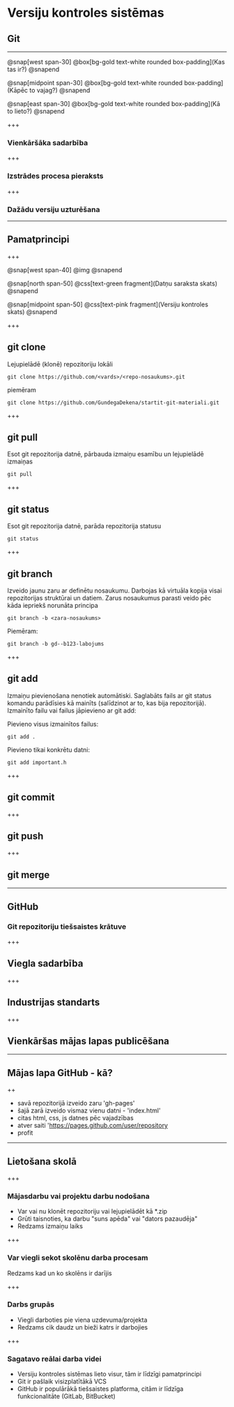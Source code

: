 # Versiju kontroles sistēmas
## Git

---

@snap[west span-30]
@box[bg-gold text-white rounded box-padding](Kas tas ir?)
@snapend

@snap[midpoint span-30]
@box[bg-gold text-white rounded box-padding](Kāpēc to vajag?)
@snapend

@snap[east span-30]
@box[bg-gold text-white rounded box-padding](Kā to lieto?)
@snapend

+++

### Vienkāršāka sadarbība

+++

### Izstrādes procesa pieraksts

+++

### Dažādu versiju uzturēšana

---

## Pamatprincipi

+++

@snap[west span-40]
@img[](assets/img/vscode-side-icons.png)
@snapend

@snap[north span-50]
@css[text-green fragment](Datņu saraksta skats)
@snapend

@snap[midpoint span-50]
@css[text-pink fragment](Versiju kontroles skats)
@snapend

+++

## git clone

Lejupielādē (klonē) repozitoriju lokāli

 ```
 git clone https://github.com/<vards>/<repo-nosaukums>.git
 ```

 piemēram

 ```
 git clone https://github.com/GundegaDekena/startit-git-materiali.git
 ```

+++

## git pull

Esot git repozitorija datnē, pārbauda izmaiņu esamību un lejupielādē izmaiņas

```
git pull
```

+++

## git status

Esot git repozitorija datnē, parāda repozitorija statusu

```
git status
```

+++

## git branch

Izveido jaunu zaru ar definētu nosaukumu. Darbojas kā virtuāla kopija visai repozitorijas struktūrai un datiem. Zarus nosaukumus parasti veido pēc kāda iepriekš norunāta principa

```
git branch -b <zara-nosaukums>
```

Piemēram:

```
git branch -b gd--b123-labojums
```

+++

## git add

Izmaiņu pievienošana nenotiek automātiski. Saglabāts fails ar git status komandu parādīsies kā mainīts (salīdzinot ar to, kas bija repozitorijā). Izmainīto failu vai failus jāpievieno ar git add:

Pievieno visus izmainītos failus:

```
git add .
```

Pievieno tikai konkrētu datni:

```
git add important.h
```

+++

## git commit


+++

## git push

+++

## git merge

---

## GitHub

### Git repozitoriju tiešsaistes krātuve 

+++

## Viegla sadarbība

+++

## Industrijas standarts

+++

## Vienkāršas mājas lapas publicēšana

---

## Mājas lapa GitHub - kā?

++

- savā repozitorijā izveido zaru 'gh-pages'
- šajā zarā izveido vismaz vienu datni - 'index.html'
- citas html, css, js datnes pēc vajadzības
- atver saiti 'https://pages.github.com/user/repository
- profit

---

## Lietošana skolā

+++

### Mājasdarbu vai projektu darbu nodošana

- Var vai nu klonēt repozitoriju vai lejupielādēt kā *.zip
- Grūti taisnoties, ka darbu "suns apēda" vai "dators pazaudēja" 
- Redzams izmaiņu laiks

+++

### Var viegli sekot skolēnu darba procesam

Redzams kad un ko skolēns ir darījis

+++

### Darbs grupās

- Viegli darboties pie viena uzdevuma/projekta
- Redzams cik daudz un bieži katrs ir darbojies

+++

### Sagatavo reālai darba videi

- Versiju kontroles sistēmas lieto visur, tām ir līdzīgi pamatprincipi
- Git ir pašlaik visizplatītākā VCS
- GitHub ir populārākā tiešsaistes platforma, citām ir līdzīga funkcionalitāte (GitLab, BitBucket)